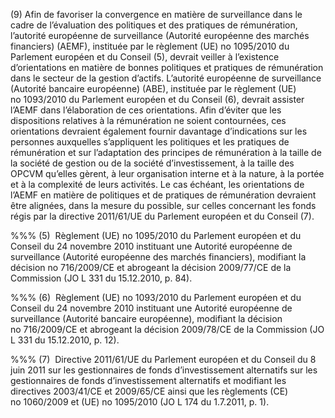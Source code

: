 (9) Afin de favoriser la convergence en matière de surveillance dans le cadre de l’évaluation des politiques et des pratiques de rémunération, l’autorité européenne de surveillance (Autorité européenne des marchés financiers) (AEMF), instituée par le règlement (UE) no 1095/2010 du Parlement européen et du Conseil (5), devrait veiller à l’existence d’orientations en matière de bonnes politiques et pratiques de rémunération dans le secteur de la gestion d’actifs. L’autorité européenne de surveillance (Autorité bancaire européenne) (ABE), instituée par le règlement (UE) no 1093/2010 du Parlement européen et du Conseil (6), devrait assister l’AEMF dans l’élaboration de ces orientations. Afin d’éviter que les dispositions relatives à la rémunération ne soient contournées, ces orientations devraient également fournir davantage d’indications sur les personnes auxquelles s’appliquent les politiques et les pratiques de rémunération et sur l’adaptation des principes de rémunération à la taille de la société de gestion ou de la société d’investissement, à la taille des OPCVM qu’elles gèrent, à leur organisation interne et à la nature, à la portée et à la complexité de leurs activités. Le cas échéant, les orientations de l’AEMF en matière de politiques et de pratiques de rémunération devraient être alignées, dans la mesure du possible, sur celles concernant les fonds régis par la directive 2011/61/UE du Parlement européen et du Conseil (7).

%%% (5)  Règlement (UE) no 1095/2010 du Parlement européen et du Conseil du 24 novembre 2010 instituant une Autorité européenne de surveillance (Autorité européenne des marchés financiers), modifiant la décision no 716/2009/CE et abrogeant la décision 2009/77/CE de la Commission (JO L 331 du 15.12.2010, p. 84).

%%% (6)  Règlement (UE) no 1093/2010 du Parlement européen et du Conseil du 24 novembre 2010 instituant une Autorité européenne de surveillance (Autorité bancaire européenne), modifiant la décision no 716/2009/CE et abrogeant la décision 2009/78/CE de la Commission (JO L 331 du 15.12.2010, p. 12).

%%% (7)  Directive 2011/61/UE du Parlement européen et du Conseil du 8 juin 2011 sur les gestionnaires de fonds d’investissement alternatifs sur les gestionnaires de fonds d’investissement alternatifs et modifiant les directives 2003/41/CE et 2009/65/CE ainsi que les règlements (CE) no 1060/2009 et (UE) no 1095/2010 (JO L 174 du 1.7.2011, p. 1).